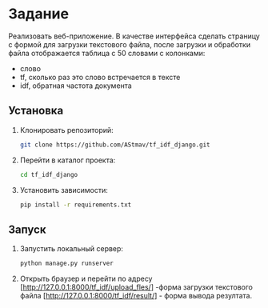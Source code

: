 # Задание

Реализовать веб-приложение. В качестве интерфейса сделать страницу с формой для загрузки текстового файла, после загрузки и обработки файла отображается таблица с 50 словами с колонками:

- слово
- tf, сколько раз это слово встречается в тексте
- idf, обратная частота документа



## Установка

1. Клонировать репозиторий:

    ```bash
    git clone https://github.com/AStmav/tf_idf_django.git
    ```

2. Перейти в каталог проекта:

    ```bash
    cd tf_idf_django
    ```

3. Установить зависимости:

    ```bash
    pip install -r requirements.txt
    ```

## Запуск

1. Запустить локальный сервер:

    ```bash
    python manage.py runserver
    ```

2. Открыть браузер и перейти по адресу [http://127.0.0.1:8000/tf_idf/upload_fles/] -форма загрузки текстового файла
                                       [http://127.0.0.1:8000/tf_idf/result/] - форма вывода резултата.
